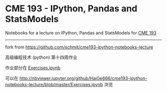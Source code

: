# CME 193 - IPython, Pandas and StatsModels

Notebooks for a lecture on IPython, Pandas and StatsModels for
[CME 193](http://stanford.edu/~schmit/cme193)

---
fork from https://github.com/schmit/cme193-ipython-notebooks-lecture

高级编程技术 (python) 第十四周作业

作业部分在 [Exercises.ipynb](https://github.com/HaiGe666/cme193-ipython-notebooks-lecture/blob/master/Exercises.ipynb)

可以在 http://nbviewer.jupyter.org/github/HaiGe666/cme193-ipython-notebooks-lecture/blob/master/Exercises.ipynb 浏览